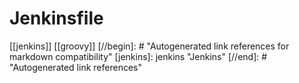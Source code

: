 # Jenkinsfile

[[jenkins]]
[[groovy]]
[//begin]: # "Autogenerated link references for markdown compatibility"
[jenkins]: jenkins "Jenkins"
[//end]: # "Autogenerated link references"